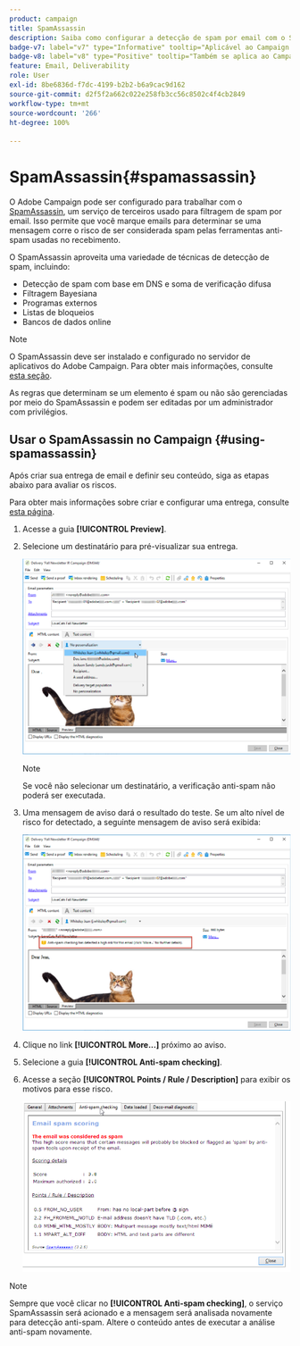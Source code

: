 ```yaml
---
product: campaign
title: SpamAssassin
description: Saiba como configurar a detecção de spam por email com o SpamAssassin
badge-v7: label="v7" type="Informative" tooltip="Aplicável ao Campaign Classic v7"
badge-v8: label="v8" type="Positive" tooltip="Também se aplica ao Campaign v8"
feature: Email, Deliverability
role: User
exl-id: 8be6836d-f7dc-4199-b2b2-b6a9cac9d162
source-git-commit: d2f5f2a662c022e258fb3cc56c8502c4f4cb2849
workflow-type: tm+mt
source-wordcount: '266'
ht-degree: 100%

---
```


# SpamAssassin{#spamassassin}

O Adobe Campaign pode ser configurado para trabalhar com o [SpamAssassin](https://spamassassin.apache.org), um serviço de terceiros usado para filtragem de spam por email. Isso permite que você marque emails para determinar se uma mensagem corre o risco de ser considerada spam pelas ferramentas anti-spam usadas no recebimento.

O SpamAssassin aproveita uma variedade de técnicas de detecção de spam, incluindo:

* Detecção de spam com base em DNS e soma de verificação difusa
* Filtragem Bayesiana
* Programas externos
* Listas de bloqueios
* Bancos de dados online

>[!NOTE]
>
>O SpamAssassin deve ser instalado e configurado no servidor de aplicativos do Adobe Campaign. Para obter mais informações, consulte [esta seção](../../installation/using/configuring-spamassassin.md).
>
>As regras que determinam se um elemento é spam ou não são gerenciadas por meio do SpamAssassin e podem ser editadas por um administrador com privilégios.

## Usar o SpamAssassin no Campaign {#using-spamassassin}

Após criar sua entrega de email e definir seu conteúdo, siga as etapas abaixo para avaliar os riscos.

Para obter mais informações sobre criar e configurar uma entrega, consulte [esta página](about-email-channel.md).

1. Acesse a guia **[!UICONTROL Preview]**.
1. Selecione um destinatário para pré-visualizar sua entrega.

   ![](assets/s_tn_del_preview_spamassassin_recipient.png)

   >[!NOTE]
   >
   >Se você não selecionar um destinatário, a verificação anti-spam não poderá ser executada.

1. Uma mensagem de aviso dará o resultado do teste. Se um alto nível de risco for detectado, a seguinte mensagem de aviso será exibida:

   ![](assets/s_tn_del_preview_spamassassin_ko.png)

1. Clique no link **[!UICONTROL More...]** próximo ao aviso.
1. Selecione a guia **[!UICONTROL Anti-spam checking]**.
1. Acesse a seção **[!UICONTROL Points / Rule / Description]** para exibir os motivos para esse risco.

   ![](assets/s_tn_del_msg_spamassassin_ko.png)

>[!NOTE]
>
>Sempre que você clicar no **[!UICONTROL Anti-spam checking]**, o serviço SpamAssassin será acionado e a mensagem será analisada novamente para detecção anti-spam. Altere o conteúdo antes de executar a análise anti-spam novamente.
